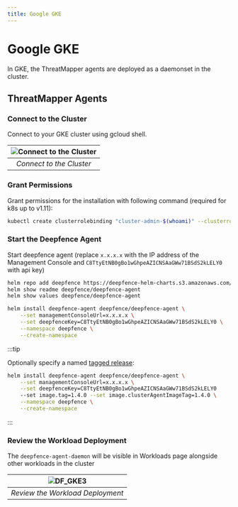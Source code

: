 ```yaml
---
title: Google GKE
---
```


# Google GKE

In GKE, the ThreatMapper agents are deployed as a daemonset in the cluster.


## ThreatMapper Agents

### Connect to the Cluster

Connect to your GKE cluster using gcloud shell.

| ![Connect to the Cluster](../img/DF_GKE1.jpeg) |
| :--: |
| *Connect to the Cluster* |

### Grant Permissions

Grant permissions for the installation with following command (required for k8s up to v1.11):

```bash
kubectl create clusterrolebinding "cluster-admin-$(whoami)" --clusterrole=cluster-admin --user="$(gcloud config get-value core/account)"
```

### Start the Deepfence Agent

Start deepfence agent (replace `x.x.x.x` with the IP address of the Management Console and `C8TtyEtNB0gBo1wGhpeAZICNSAaGWw71BSdS2kLELY0` with api key)

```bash
helm repo add deepfence https://deepfence-helm-charts.s3.amazonaws.com/threatmapper
helm show readme deepfence/deepfence-agent
helm show values deepfence/deepfence-agent

helm install deepfence-agent deepfence/deepfence-agent \
    --set managementConsoleUrl=x.x.x.x \
    --set deepfenceKey=C8TtyEtNB0gBo1wGhpeAZICNSAaGWw71BSdS2kLELY0 \
    --namespace deepfence \
    --create-namespace
```

:::tip

Optionally specify a named [tagged release](https://github.com/deepfence/ThreatMapper/releases):

```bash
helm install deepfence-agent deepfence/deepfence-agent \
    --set managementConsoleUrl=x.x.x.x \
    --set deepfenceKey=C8TtyEtNB0gBo1wGhpeAZICNSAaGWw71BSdS2kLELY0
    --set image.tag=1.4.0 --set image.clusterAgentImageTag=1.4.0 \
    --namespace deepfence \
    --create-namespace
```
:::

### Review the Workload Deployment

The ```deepfence-agent-daemon``` will be visible in Workloads page alongside other workloads in the cluster

| ![DF_GKE3](../img/DF_GKE3.jpeg) |
| :--: |
| *Review the Workload Deployment* |
